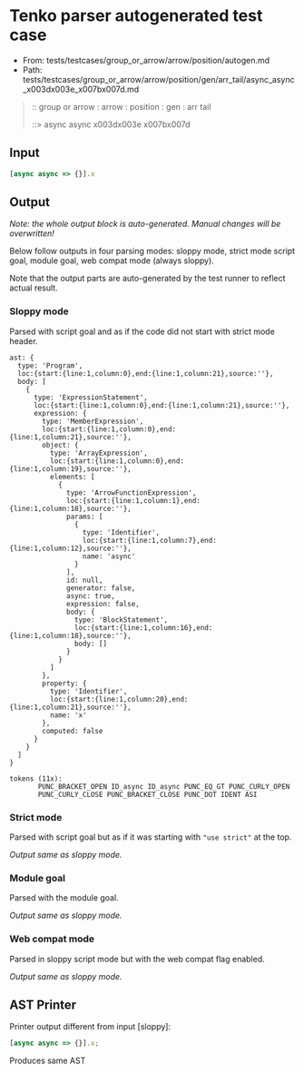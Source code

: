 # Tenko parser autogenerated test case

- From: tests/testcases/group_or_arrow/arrow/position/autogen.md
- Path: tests/testcases/group_or_arrow/arrow/position/gen/arr_tail/async_async_x003dx003e_x007bx007d.md

> :: group or arrow : arrow : position : gen : arr tail
>
> ::> async async x003dx003e x007bx007d

## Input


`````js
[async async => {}].x
`````

## Output

_Note: the whole output block is auto-generated. Manual changes will be overwritten!_

Below follow outputs in four parsing modes: sloppy mode, strict mode script goal, module goal, web compat mode (always sloppy).

Note that the output parts are auto-generated by the test runner to reflect actual result.

### Sloppy mode

Parsed with script goal and as if the code did not start with strict mode header.

`````
ast: {
  type: 'Program',
  loc:{start:{line:1,column:0},end:{line:1,column:21},source:''},
  body: [
    {
      type: 'ExpressionStatement',
      loc:{start:{line:1,column:0},end:{line:1,column:21},source:''},
      expression: {
        type: 'MemberExpression',
        loc:{start:{line:1,column:0},end:{line:1,column:21},source:''},
        object: {
          type: 'ArrayExpression',
          loc:{start:{line:1,column:0},end:{line:1,column:19},source:''},
          elements: [
            {
              type: 'ArrowFunctionExpression',
              loc:{start:{line:1,column:1},end:{line:1,column:18},source:''},
              params: [
                {
                  type: 'Identifier',
                  loc:{start:{line:1,column:7},end:{line:1,column:12},source:''},
                  name: 'async'
                }
              ],
              id: null,
              generator: false,
              async: true,
              expression: false,
              body: {
                type: 'BlockStatement',
                loc:{start:{line:1,column:16},end:{line:1,column:18},source:''},
                body: []
              }
            }
          ]
        },
        property: {
          type: 'Identifier',
          loc:{start:{line:1,column:20},end:{line:1,column:21},source:''},
          name: 'x'
        },
        computed: false
      }
    }
  ]
}

tokens (11x):
       PUNC_BRACKET_OPEN ID_async ID_async PUNC_EQ_GT PUNC_CURLY_OPEN
       PUNC_CURLY_CLOSE PUNC_BRACKET_CLOSE PUNC_DOT IDENT ASI
`````

### Strict mode

Parsed with script goal but as if it was starting with `"use strict"` at the top.

_Output same as sloppy mode._

### Module goal

Parsed with the module goal.

_Output same as sloppy mode._

### Web compat mode

Parsed in sloppy script mode but with the web compat flag enabled.

_Output same as sloppy mode._

## AST Printer

Printer output different from input [sloppy]:

````js
[async async => {}].x;
````

Produces same AST
